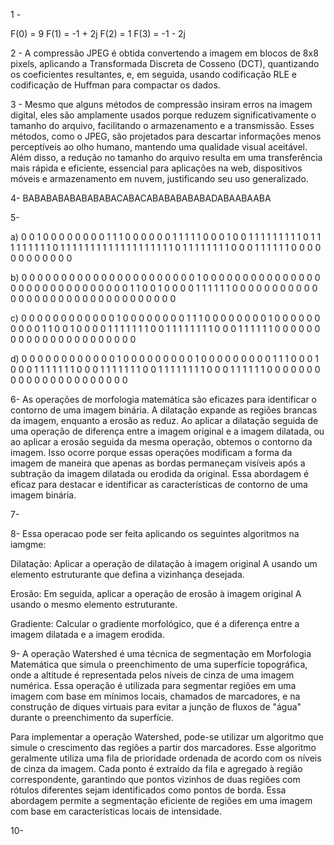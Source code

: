 1 - 

F(0) = 9
F(1) = -1 + 2j
F(2) = 1
F(3) = -1 - 2j



2 - A compressão JPEG é obtida convertendo a imagem em blocos de 8x8 pixels, aplicando a Transformada Discreta de Cosseno (DCT), quantizando os coeficientes resultantes, e, em seguida, usando codificação RLE e codificação de Huffman para compactar os dados.

3 - Mesmo que alguns métodos de compressão insiram erros na imagem digital, eles são amplamente usados porque reduzem significativamente o tamanho do arquivo, facilitando o armazenamento e a transmissão. Esses métodos, como o JPEG, são projetados para descartar informações menos perceptíveis ao olho humano, mantendo uma qualidade visual aceitável. Além disso, a redução no tamanho do arquivo resulta em uma transferência mais rápida e eficiente, essencial para aplicações na web, dispositivos móveis e armazenamento em nuvem, justificando seu uso generalizado.

4- BABABABABABABABACABACABABABABABADABAABAABA

5-

a) 
    0 0 1 0 0 0 0 0 0 0 
    0 1 1 1 0 0 0 0 0 0 
    1 1 1 1 1 0 0 0 1 0 
    0 1 1 1 1 1 1 1 1 1
    0 1 1 1 1 1 1 1 1 1
    0 1 1 1 1 1 1 1 1 1
    1 1 1 1 1 1 1 1 1 1
    0 1 1 1 1 1 1 1 1 0
    0 0 1 1 1 1 1 1 0 0
    0 0 0 0 0 0 0 0 0 0

b) 
    0 0 0 0 0 0 0 0 0 0 
    0 0 0 0 0 0 0 0 0 0 
    0 0 1 0 0 0 0 0 0 0 
    0 0 0 0 0 0 0 0 0 0
    0 0 0 0 0 0 0 0 0 0
    0 0 0 1 1 0 0 1 0 0
    0 0 1 1 1 1 1 1 0 0
    0 0 0 0 0 0 0 0 0 0
    0 0 0 0 0 0 0 0 0 0
    0 0 0 0 0 0 0 0 0 0

c)
    0 0 0 0 0 0 0 0 0 0 
    0 0 1 0 0 0 0 0 0 0 
    0 1 1 1 0 0 0 0 0 0 
    0 0 1 0 0 0 0 0 0 0
    0 0 0 1 1 0 0 1 0 0
    0 0 1 1 1 1 1 1 1 0
    0 1 1 1 1 1 1 1 1 0
    0 0 1 1 1 1 1 1 0 0
    0 0 0 0 0 0 0 0 0 0
    0 0 0 0 0 0 0 0 0 0

d)
    0 0 0 0 0 0 0 0 0 0 
    0 0 1 0 0 0 0 0 0 0 
    0 0 1 0 0 0 0 0 0 0 
    0 0 1 1 1 0 0 0 1 0
    0 0 1 1 1 1 1 1 1 0
    0 0 1 1 1 1 1 1 1 0
    0 1 1 1 1 1 1 1 1 0
    0 0 1 1 1 1 1 1 0 0
    0 0 0 0 0 0 0 0 0 0
    0 0 0 0 0 0 0 0 0 0


6- As operações de morfologia matemática são eficazes para identificar o contorno de uma imagem binária. A dilatação expande as regiões brancas da imagem, enquanto a erosão as reduz. Ao aplicar a dilatação seguida de uma operação de diferença entre a imagem original e a imagem dilatada, ou ao aplicar a erosão seguida da mesma operação, obtemos o contorno da imagem. Isso ocorre porque essas operações modificam a forma da imagem de maneira que apenas as bordas permaneçam visíveis após a subtração da imagem dilatada ou erodida da original. Essa abordagem é eficaz para destacar e identificar as características de contorno de uma imagem binária.


7- 


8- Essa operacao pode ser feita aplicando os seguintes algoritmos na iamgme:

Dilatação: Aplicar a operação de dilatação à imagem original A usando um elemento estruturante que defina a vizinhança desejada.

Erosão: Em seguida, aplicar a operação de erosão à imagem original A usando o mesmo elemento estruturante.

Gradiente: Calcular o gradiente morfológico, que é a diferença entre a imagem dilatada e a imagem erodida.



9- A operação Watershed é uma técnica de segmentação em Morfologia Matemática que simula o preenchimento de uma superfície topográfica, onde a altitude é representada pelos níveis de cinza de uma imagem numérica. Essa operação é utilizada para segmentar regiões em uma imagem com base em mínimos locais, chamados de marcadores, e na construção de diques virtuais para evitar a junção de fluxos de "água" durante o preenchimento da superfície. 

Para implementar a operação Watershed, pode-se utilizar um algoritmo que simule o crescimento das regiões a partir dos marcadores. Esse algoritmo geralmente utiliza uma fila de prioridade ordenada de acordo com os níveis de cinza da imagem. Cada ponto é extraído da fila e agregado à região correspondente, garantindo que pontos vizinhos de duas regiões com rótulos diferentes sejam identificados como pontos de borda. Essa abordagem permite a segmentação eficiente de regiões em uma imagem com base em características locais de intensidade.


10-